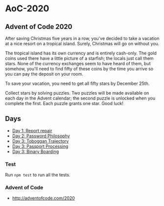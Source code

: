 # AoC-2020

## Advent of Code 2020

After saving Christmas five years in a row, you've decided to take a vacation at a nice resort on a tropical island. Surely, Christmas will go on without you.

The tropical island has its own currency and is entirely cash-only. The gold coins used there have a little picture of a starfish; the locals just call them stars. None of the currency exchanges seem to have heard of them, but somehow, you'll need to find fifty of these coins by the time you arrive so you can pay the deposit on your room.

To save your vacation, you need to get all fifty stars by December 25th.

Collect stars by solving puzzles. Two puzzles will be made available on each day in the Advent calendar; the second puzzle is unlocked when you complete the first. Each puzzle grants one star. Good luck!

## Days

- [Day 1: Report repair](day_01/)
- [Day 2: Password Philosophy](day_02/)
- [Day 3: Toboggan Trajectory](day_03/)
- [Day 3: Passport Processing](day_04/)
- [Day 3: Binary Boarding](day_05/)


### Test
  Run `npm test` to run all the tests.

### Advent of Code
- http://adventofcode.com/2020